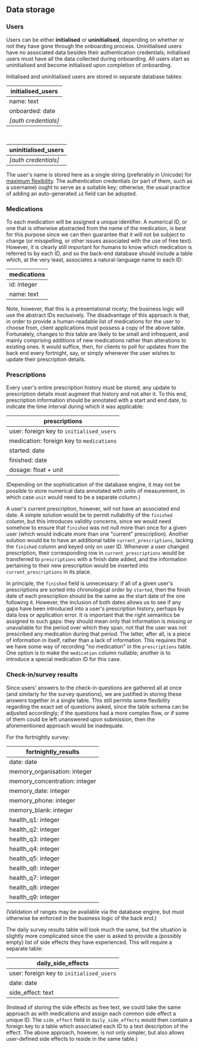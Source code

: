 ## Data storage
### Users
Users can be either **initialised** or **uninitialised**, depending on whether or not they have gone through the onboarding process. Uninitialised users have no associated data besides their authentication credentials; initialised users must have all the data collected during onboarding. All users start as uninitialised and become initialised upon completion of onboarding.

Initialised and uninitialised users are stored in separate database tables:

|initialised_users   |
|--------------------|
|name: text          |
|onboarded: date     |
|*[auth credentials]*|

<br>

|uninitialised_users |
|--------------------|
|*[auth credentials]*|

The user's name is stored here as a single string (preferably in Unicode) for [maximum flexibility](http://www.kalzumeus.com/2010/06/17/falsehoods-programmers-believe-about-names/). The authentication credentials (or part of them, such as a username) ought to serve as a suitable key; otherwise, the usual practice of adding an auto-generated `id` field can be adopted.

### Medications
To each medication will be assigned a unique identifier. A numerical ID, or one that is otherwise abstracted from the name of the medication, is best for this purpose since we can then guarantee that it will not be subject to change (or misspelling, or other issues associated with the use of free text). However, it is clearly still important for humans to know which medication is referred to by each ID, and so the back-end database should include a table which, at the very least, associates a natural-language name to each ID:

|medications|
|-----------|
|id: integer|
|name: text |

Note, however, that this is a presentational nicety; the business logic will use the abstract IDs exclusively. The disadvantage of this approach is that, in order to provide a human-readable list of medications for the user to choose from, client applications must possess a copy of the above table. Fortunately, changes to this table are likely to be small and infrequent, and mainly comprising additions of new medications rather than alterations to existing ones. It would suffice, then, for clients to poll for updates from the back end every fortnight, say, or simply whenever the user wishes to update their prescription details.

### Prescriptions

Every user's entire prescription history must be stored; any update to prescription details must augment that history and not alter it. To this end, prescription information should be annotated with a start and end date, to indicate the time interval during which it was applicable:

|prescriptions                           |
|----------------------------------------|
|user: foreign key to `initialised_users`|
|medication: foreign key to `medications`|
|started: date                           |
|finished: date                          |
|dosage: float + unit                    |

(Depending on the sophistication of the database engine, it may not be possible to store numerical data annotated with units of measurement, in which case `unit` would need to be a separate column.)

A user's current prescription, however, will not have an associated end date. A simple solution would be to permit nullability of the `finished` column, but this introduces validity concerns, since we would need somehow to ensure that `finished` was not null more than once for a given user (which would indicate more than one "current" prescription). Another solution would be to have an additional table `current_prescriptions`, lacking the `finished` column and keyed only on user ID. Whenever a user changed prescription, their corresponding row in `current_prescriptions` would be transferred to `prescriptions` with a finish date added, and the information pertaining to their new prescription would be inserted into `current_prescriptions` in its place.

In principle, the `finished` field is unnecessary: if all of a given user's prescriptions are sorted into chronological order by `started`, then the finish date of each prescription should be the same as the start date of the one following it. However, the inclusion of both dates allows us to see if any gaps have been introduced into a user's prescription history, perhaps by data loss or application error. It is important that the right semantics be assigned to such gaps: they should mean only that information is missing or unavailable for the period over which they span, not that the user was not prescribed any medication during that period. The latter, after all, is a piece of information in itself, rather than a lack of information. This requires that we have some way of recording "no medication" in the `prescriptions` table. One option is to make the `medication` column nullable; another is to introduce a special medication ID for this case.

### Check-in/survey results
Since users' answers to the check-in questions are gathered all at once (and similarly for the survey questions), we are justified in storing these answers together in a single table. This still permits some flexibility regarding the exact set of questions asked, since the table schema can be adjusted accordingly; if the questions had a more complex flow, or if some of them could be left unanswered upon submission, then the aforementioned approach would be inadequate.

For the fortnightly survey:

|fortnightly_results|
|-------------------|
|date: date        |
|memory_organisation: integer|
|memory_concentration: integer|
|memory_date: integer|
|memory_phone: integer|
|memory_blank: integer|
|health_q1: integer|
|health_q2: integer|
|health_q3: integer|
|health_q4: integer|
|health_q5: integer|
|health_q6: integer|
|health_q7: integer|
|health_q8: integer|
|health_q9: integer|

(Validation of ranges may be available via the database engine, but must otherwise be enforced in the business logic of the back end.)

The daily survey results table will look much the same, but the situation is slightly more complicated since the user is asked to provide a (possibly empty) list of side effects they have experienced. This will require a separate table:

|daily_side_effects|
|------------------|
|user: foreign key to `initialised_users`|
|date: date        |
|side_effect: text |

(Instead of storing the side effects as free text, we could take the same approach as with medications and assign each common side effect a unique ID. The `side_effect` field in `daily_side_effects` would then contain a foreign key to a table which associated each ID to a text description of the effect. The above approach, however, is not only simpler, but also allows user-defined side effects to reside in the same table.)